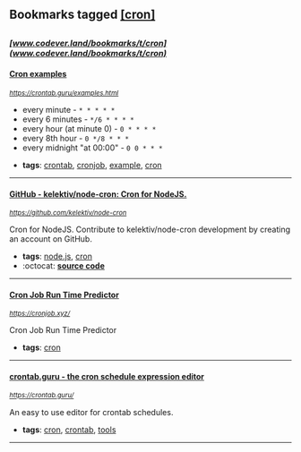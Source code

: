## Bookmarks tagged [[cron]](https://www.codever.land/search?q=[cron])

_<sup><sup>[www.codever.land/bookmarks/t/cron](www.codever.land/bookmarks/t/cron)</sup></sup>_
---
#### [Cron examples](https://crontab.guru/examples.html)
_<sup>https://crontab.guru/examples.html</sup>_

- every minute - `* * * * *`
- every 6 minutes - `*/6 * * * *`
- every hour (at minute 0) - `0 * * * *`
- every 8th hour - `0 */8 * * *`
- every midnight "at 00:00" - `0 0 * * *`

* **tags**: [crontab](../tagged/crontab.md), [cronjob](../tagged/cronjob.md), [example](../tagged/example.md), [cron](../tagged/cron.md)
---
#### [GitHub - kelektiv/node-cron: Cron for NodeJS.](https://github.com/kelektiv/node-cron)
_<sup>https://github.com/kelektiv/node-cron</sup>_

Cron for NodeJS. Contribute to kelektiv/node-cron development by creating an account on GitHub.
* **tags**: [node.js](../tagged/node.js.md), [cron](../tagged/cron.md)
* :octocat: **[source code](https://github.com/kelektiv/node-cron)**
---
#### [Cron Job Run Time Predictor](https://cronjob.xyz/)
_<sup>https://cronjob.xyz/</sup>_

Cron Job Run Time Predictor
* **tags**: [cron](../tagged/cron.md)
---
#### [crontab.guru - the cron schedule expression editor](https://crontab.guru/)
_<sup>https://crontab.guru/</sup>_

An easy to use editor for crontab schedules.
* **tags**: [cron](../tagged/cron.md), [crontab](../tagged/crontab.md), [tools](../tagged/tools.md)
---
